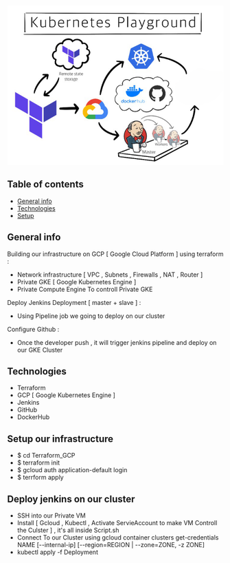 ![home_Page Image](./images/home.jpg)
## Table of contents
* [General info](#general-info)
* [Technologies](#technologies)
* [Setup](#setup)

## General info
Building our infrastructure on GCP [ Google Cloud Platform ] using terraform : 
*  Network infrastructure [ VPC , Subnets , Firewalls , NAT , Router ]
*  Private GKE [ Google Kubernetes Engine ] 
*  Private Compute Engine To controll Private GKE

Deploy Jenkins Deployment [ master + slave ] :
* Using Pipeline job we going to deploy on our cluster

Configure Github : 
* Once the developer push , it will trigger jenkins pipeline and deploy on our GKE Cluster 

## Technologies
* Terraform
* GCP [ Google Kubernetes Engine ] 
* Jenkins
* GitHub
* DockerHub


## Setup our infrastructure
* $ cd Terraform_GCP
* $ terraform init
* $ gcloud auth application-default login
* $ terrform apply

  
## Deploy jenkins on our cluster
* SSH into our Private VM 
* Install [ Gcloud , Kubectl , Activate ServieAccount to make VM Controll the Culster ] , it's all inside Script.sh
* Connect To our Cluster using gcloud container clusters get-credentials NAME [--internal-ip] [--region=REGION     | --zone=ZONE, -z ZONE] 
* kubectl apply -f Deployment

